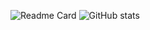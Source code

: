 ![Readme Card](https://github-readme-stats.vercel.app/api/top-langs/?username=irumaru&langs_count=4&hide=javascript,html,java,jupyter%20notebook)
![GitHub stats](https://github-readme-stats.vercel.app/api?username=irumaru&show_icons=true)

<!--
**irumaru/irumaru** is a ✨ _special_ ✨ repository because its `README.md` (this file) appears on your GitHub profile.

Here are some ideas to get you started:

- 🔭 I’m currently working on ...
- 🌱 I’m currently learning ...
- 👯 I’m looking to collaborate on ...
- 🤔 I’m looking for help with ...
- 💬 Ask me about ...
- 📫 How to reach me: ...
- 😄 Pronouns: ...
- ⚡ Fun fact: ...
-->
